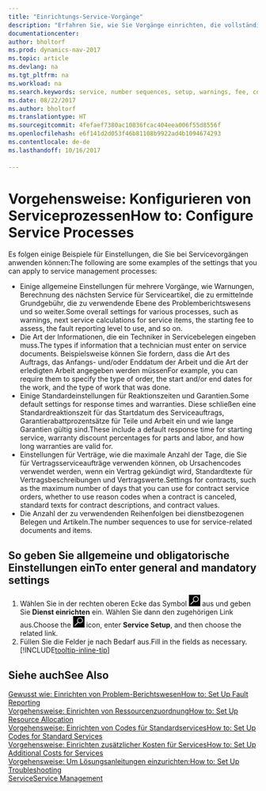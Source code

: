 ```yaml
---
title: "Einrichtungs-Service-Vorgänge"
description: "Erfahren Sie, wie Sie Vorgänge einrichten, die vollständige Zufriedenheit Ihrer Debitoren mit Ihrem Kundendienst sicherzustellen."
documentationcenter: 
author: bholtorf
ms.prod: dynamics-nav-2017
ms.topic: article
ms.devlang: na
ms.tgt_pltfrm: na
ms.workload: na
ms.search.keywords: service, number sequences, setup, warnings, fee, contracts, warranties
ms.date: 08/22/2017
ms.author: bholtorf
ms.translationtype: HT
ms.sourcegitcommit: 4fefaef7380ac10836fcac404eea006f55d8556f
ms.openlocfilehash: e6f141d2d053f46b81108b9922ad4b1094674293
ms.contentlocale: de-de
ms.lasthandoff: 10/16/2017

---
```

# <a name="how-to-configure-service-processes"></a><span data-ttu-id="4331a-103">Vorgehensweise: Konfigurieren von Serviceprozessen</span><span class="sxs-lookup"><span data-stu-id="4331a-103">How to: Configure Service Processes</span></span>
<span data-ttu-id="4331a-104">Es folgen einige Beispiele für Einstellungen, die Sie bei Servicevorgängen anwenden können:</span><span class="sxs-lookup"><span data-stu-id="4331a-104">The following are some examples of the settings that you can apply to service management processes:</span></span>  
  
* <span data-ttu-id="4331a-105">Einige allgemeine Einstellungen für mehrere Vorgänge, wie Warnungen, Berechnung des nächsten Service für Serviceartikel, die zu ermittelnde Grundgebühr, die zu verwendende Ebene des Problemberichtswesens und so weiter.</span><span class="sxs-lookup"><span data-stu-id="4331a-105">Some overall settings for various processes, such as warnings, next service calculations for service items, the starting fee to assess, the fault reporting level to use, and so on.</span></span>  
* <span data-ttu-id="4331a-106">Die Art der Informationen, die ein Techniker in Servicebelegen eingeben muss.</span><span class="sxs-lookup"><span data-stu-id="4331a-106">The types if information that a technician must enter on service documents.</span></span> <span data-ttu-id="4331a-107">Beispielsweise können Sie fordern, dass die Art des Auftrags, das Anfangs- und/oder Enddatum der Arbeit und die Art der erledigten Arbeit angegeben werden müssen</span><span class="sxs-lookup"><span data-stu-id="4331a-107">For example, you can require them to specify the type of order, the start and/or end dates for the work, and the type of work that was done.</span></span>  
* <span data-ttu-id="4331a-108">Einige Standardeinstellungen für Reaktionszeiten und Garantien.</span><span class="sxs-lookup"><span data-stu-id="4331a-108">Some default settings for response times and warranties.</span></span> <span data-ttu-id="4331a-109">Diese schließen eine Standardreaktionszeit für das Startdatum des Serviceauftrags, Garantierabattprozentsätze für Teile und Arbeit ein und wie lange Garantien gültig sind.</span><span class="sxs-lookup"><span data-stu-id="4331a-109">These include a default response time for starting service, warranty discount percentages for parts and labor, and how long warranties are valid for.</span></span>  
* <span data-ttu-id="4331a-110">Einstellungen für Verträge, wie die maximale Anzahl der Tage, die Sie für Vertragsserviceaufträge verwenden können, ob Ursachencodes verwendet werden, wenn ein Vertrag gekündigt wird, Standardtexte für Vertragsbeschreibungen und Vertragswerte.</span><span class="sxs-lookup"><span data-stu-id="4331a-110">Settings for contracts, such as the maximum number of days that you can use for contract service orders, whether to use reason codes when a contract is canceled, standard texts for contract descriptions, and contract values.</span></span>  
* <span data-ttu-id="4331a-111">Die Anzahl der zu verwendenden Reihenfolgen bei dienstbezogenen Belegen und Artikeln.</span><span class="sxs-lookup"><span data-stu-id="4331a-111">The number sequences to use for service-related documents and items.</span></span>  

## <a name="to-enter-general-and-mandatory-settings"></a><span data-ttu-id="4331a-112">So geben Sie allgemeine und obligatorische Einstellungen ein</span><span class="sxs-lookup"><span data-stu-id="4331a-112">To enter general and mandatory settings</span></span>
1. <span data-ttu-id="4331a-113">Wählen Sie in der rechten oberen Ecke das Symbol ![Nach Seite oder Bericht suchen](media/ui-search/search_small.png "Nach Seite oder Bericht suchen") aus und geben Sie **Dienst einrichten** ein. Wählen Sie dann den zugehörigen Link aus.</span><span class="sxs-lookup"><span data-stu-id="4331a-113">Choose the ![Search for Page or Report](media/ui-search/search_small.png "Search for Page or Report icon") icon, enter **Service Setup**, and then choose the related link.</span></span>
2. <span data-ttu-id="4331a-114">Füllen Sie die Felder je nach Bedarf aus.</span><span class="sxs-lookup"><span data-stu-id="4331a-114">Fill in the fields as necessary.</span></span> [!INCLUDE[tooltip-inline-tip](includes/tooltip-inline-tip_md.md)]  

## <a name="see-also"></a><span data-ttu-id="4331a-115">Siehe auch</span><span class="sxs-lookup"><span data-stu-id="4331a-115">See Also</span></span>  
[<span data-ttu-id="4331a-116">Gewusst wie: Einrichten von Problem-Berichtswesen</span><span class="sxs-lookup"><span data-stu-id="4331a-116">How to: Set Up Fault Reporting</span></span>](service-how-setup-fault-reporting.md)  
[<span data-ttu-id="4331a-117">Vorgehensweise: Einrichten von Ressourcenzuordnung</span><span class="sxs-lookup"><span data-stu-id="4331a-117">How to: Set Up Resource Allocation</span></span>](service-how-setup-resource-allocation.md)  
[<span data-ttu-id="4331a-118">Vorgehensweise: Einrichten von Codes für Standardservices</span><span class="sxs-lookup"><span data-stu-id="4331a-118">How to: Set Up Codes for Standard Services</span></span>](service-how-setup-service-coding.md)  
[<span data-ttu-id="4331a-119">Vorgehensweise: Einrichten zusätzlicher Kosten für Services</span><span class="sxs-lookup"><span data-stu-id="4331a-119">How to: Set Up Additional Costs for Services</span></span>](service-how-setup-service-costs-pricing.md)  
[<span data-ttu-id="4331a-120">Vorgehensweise: Um Lösungsanleitungen einzurichten:</span><span class="sxs-lookup"><span data-stu-id="4331a-120">How to: Set Up Troubleshooting</span></span>](service-how-setup-troubleshooting.md)  
[<span data-ttu-id="4331a-121">Service</span><span class="sxs-lookup"><span data-stu-id="4331a-121">Service Management</span></span>](service-service.md)  

